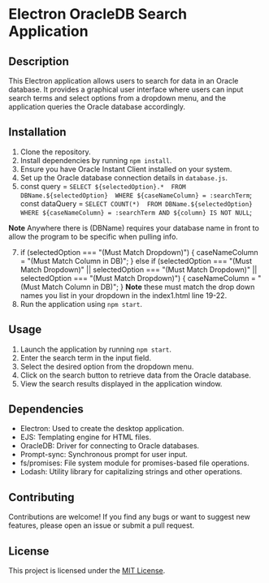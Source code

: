 # Electron OracleDB Search Application

## Description
This Electron application allows users to search for data in an Oracle database. It provides a graphical user interface where users can input search terms and select options from a dropdown menu, and the application queries the Oracle database accordingly.

## Installation
1. Clone the repository.
2. Install dependencies by running `npm install`.
3. Ensure you have Oracle Instant Client installed on your system.
4. Set up the Oracle database connection details in `database.js`.
5.  const query = `
            SELECT ${selectedOption}.* 
            FROM DBName.${selectedOption} 
            WHERE ${caseNameColumn} = :searchTerm
        `;
    const dataQuery = `
                SELECT COUNT(*) 
                FROM DBName.${selectedOption}
                WHERE ${caseNameColumn} = :searchTerm AND ${column} IS NOT NULL
            `;
    
**Note** Anywhere there is (DBName) requires your database name in front to allow the program to be specific when pulling info.

7. if (selectedOption === "(Must Match Dropdown)") {
            caseNameColumn = "(Must Match Column in DB)";
        } else if (selectedOption === "(Must Match Dropdown)" || selectedOption === "(Must Match Dropdown)" || selectedOption === "(Must Match Dropdown)") {
            caseNameColumn = "(Must Match Column in DB)";
        }
**Note** these must match the drop down names you list in your dropdown in the index1.html line 19-22.
8. Run the application using `npm start`.

## Usage
1. Launch the application by running `npm start`.
2. Enter the search term in the input field.
3. Select the desired option from the dropdown menu.
4. Click on the search button to retrieve data from the Oracle database.
5. View the search results displayed in the application window.

## Dependencies
- Electron: Used to create the desktop application.
- EJS: Templating engine for HTML files.
- OracleDB: Driver for connecting to Oracle databases.
- Prompt-sync: Synchronous prompt for user input.
- fs/promises: File system module for promises-based file operations.
- Lodash: Utility library for capitalizing strings and other operations.

## Contributing
Contributions are welcome! If you find any bugs or want to suggest new features, please open an issue or submit a pull request.

## License
This project is licensed under the [MIT License](LICENSE).
